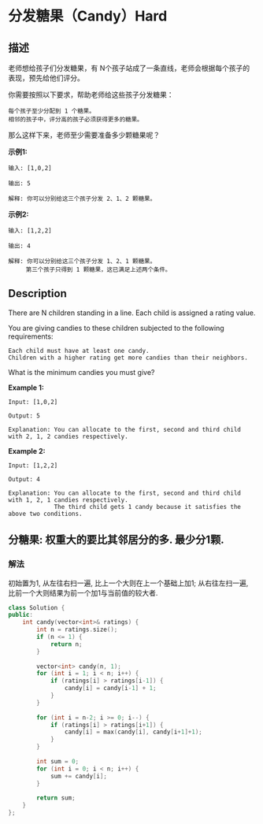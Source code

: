 # 分发糖果（Candy）Hard
## 描述
老师想给孩子们分发糖果，有 N个孩子站成了一条直线，老师会根据每个孩子的表现，预先给他们评分。

你需要按照以下要求，帮助老师给这些孩子分发糖果：


	每个孩子至少分配到 1 个糖果。
	相邻的孩子中，评分高的孩子必须获得更多的糖果。


那么这样下来，老师至少需要准备多少颗糖果呢？

**示例1:**
```
输入: [1,0,2]

输出: 5

解释: 你可以分别给这三个孩子分发 2、1、2 颗糖果。
```


**示例2:**
```
输入: [1,2,2]

输出: 4

解释: 你可以分别给这三个孩子分发 1、2、1 颗糖果。
     第三个孩子只得到 1 颗糖果，这已满足上述两个条件。
```

## Description
There are N children standing in a line. Each child is assigned a rating value.

You are giving candies to these children subjected to the following requirements:


	Each child must have at least one candy.
	Children with a higher rating get more candies than their neighbors.


What is the minimum candies you must give?

**Example 1:**
```
Input: [1,0,2]

Output: 5

Explanation: You can allocate to the first, second and third child with 2, 1, 2 candies respectively.
```


**Example 2:**
```
Input: [1,2,2]

Output: 4

Explanation: You can allocate to the first, second and third child with 1, 2, 1 candies respectively.
             The third child gets 1 candy because it satisfies the above two conditions.
```


## 分糖果: 权重大的要比其邻居分的多. 最少分1颗.
### 解法
初始置为1, 从左往右扫一遍, 比上一个大则在上一个基础上加1; 从右往左扫一遍, 比前一个大则结果为前一个加1与当前值的较大者.
```c++
class Solution {
public:
    int candy(vector<int>& ratings) {
        int n = ratings.size();
        if (n <= 1) {
            return n;
        }
        
        vector<int> candy(n, 1);
        for (int i = 1; i < n; i++) {
            if (ratings[i] > ratings[i-1]) {
                candy[i] = candy[i-1] + 1;
            }
        }
        
        for (int i = n-2; i >= 0; i--) {
            if (ratings[i] > ratings[i+1]) {
                candy[i] = max(candy[i], candy[i+1]+1);
            }
        }
        
        int sum = 0;
        for (int i = 0; i < n; i++) {
            sum += candy[i];
        }
        
        return sum;
    }
};
```